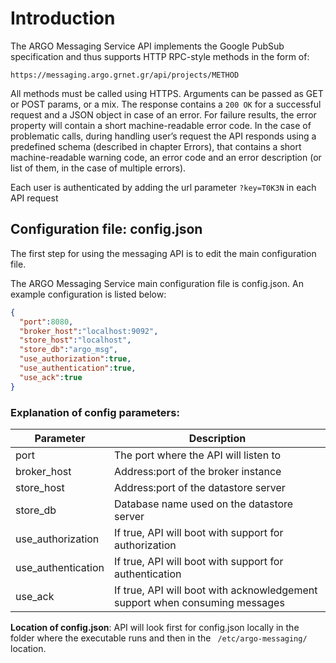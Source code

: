 # Introduction
The ARGO Messaging Service API implements the Google PubSub specification and thus supports HTTP RPC-style methods in the form of:

 `https://messaging.argo.grnet.gr/api/projects/METHOD`

All methods must be called using HTTPS. Arguments can be passed as GET or POST params, or a mix. The response contains a `200 OK` for a successful request and a JSON object in case of an error. For failure results, the error property will contain a short machine-readable error code. In the case of problematic calls,  during handling user’s request the API responds using a predefined schema (described in chapter Errors), that contains a short machine-readable warning code, an error code and an error description  (or list of them, in the case of multiple errors).

Each user is authenticated by adding the url parameter `?key=T0K3N` in each API request

## Configuration file: config.json

The first step for using the messaging API is to edit the main configuration file.

The ARGO Messaging Service main configuration file is config.json. An example configuration is listed below:

```json
{
  "port":8080,
  "broker_host":"localhost:9092",
  "store_host":"localhost",
  "store_db":"argo_msg",
  "use_authorization":true,
  "use_authentication":true,
  "use_ack":true
}
```

### Explanation of config parameters:

Parameter | Description
--------- | -----------
port | The port where the API will listen to
broker_host | Address:port of the broker instance
store_host | Address:port of the datastore server
store_db | Database name used on the datastore server
use_authorization | If true, API will boot with support for authorization
use_authentication | If true, API will boot with support for authentication
use_ack | If true, API will boot with acknowledgement support when consuming messages

**Location of config.json**: API will look first for config.json locally in the folder where the executable runs and then in the ` /etc/argo-messaging/`  location.
